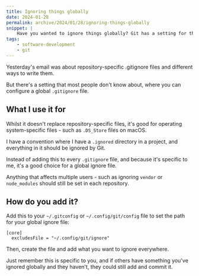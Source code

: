 ```yaml
---
title: Ignoring things globally
date: 2024-01-28
permalink: archive/2024/01/28/ignoring-things-globally
snippet: |
    Have you wanted to ignore things globally? Git has a setting for that.
tags:
    - software-development
    - git
---
```


Yesterday's email was about repository-specific .gitignore files and different ways to write them.

But there's a setting that most people don't know about, where you can configure a global `.gitignore` file.

## What I use it for

Whilst it doesn't replace repository-specific files, it's good for operating system-specific files - such as `.DS_Store` files on macOS.

I have a convention where I have a `.ignored` directory in a project, and everything in it should be ignored by Git.

Instead of adding this to every `.gitignore` file, and because it's specific to me, it's a good choice for a global ignore file.

Anything that affects multiple users - such as ignoring `vendor` or `node_modules` should still be set in each repository.

## How do you add it?

Add this to your `~/.gitconfig` or `~/.config/git/config` file to set the path for your global ignore file:

```language-plain
[core]
  excludesFile = "~/.config/git/ignore"
```

Then, create the file and add what you want to ignore everywhere.

Just remember this is specific to you, and if others have something you've ignored globally and they haven't, they could still add and commit it.
